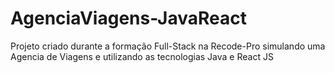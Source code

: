 # AgenciaViagens-JavaReact
Projeto criado durante a formação Full-Stack  na Recode-Pro simulando uma Agencia de Viagens e utilizando as tecnologias Java e React JS
